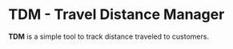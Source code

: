 TDM - Travel Distance Manager
============================

**TDM** is a simple tool to track distance traveled to customers.



